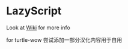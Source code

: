 # LazyScript

Look at [Wiki](https://github.com/laytya/LazyScript/wiki) for more info

for turtle-wow
尝试添加一部分汉化内容用于自用
